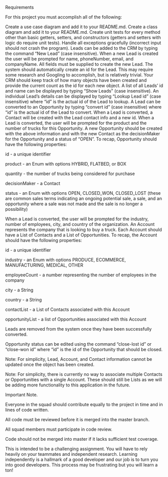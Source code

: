 

Requirements

For this project you must accomplish all of the following:

Create a use case diagram and add it to your README.md. Create a class diagram and add it to your README.md. Create unit tests for every method other than basic getters, setters, and constructors (getters and setters with logic do require unit tests). Handle all exceptions gracefully (incorrect input should not crash the program). Leads can be added to the CRM by typing the command “New Lead” (case insensitive). When a new Lead is created the user will be prompted for name, phoneNumber, email, and companyName. All fields must be supplied to create the new Lead. The system should automatically create an id for the Lead. This may require some research and Googling to accomplish, but is relatively trivial. Your CRM should keep track of how many objects have been created and provide the current count as the id for each new object. A list of all Leads’ id and name can be displayed by typing “Show Leads” (case insensitive). An individual Lead’s details can be displayed by typing “Lookup Lead id” (case insensitive) where “id” is the actual id of the Lead to lookup. A Lead can be converted to an Opportunity by typing “convert id” (case insensitive) where “id” is the actual id of the Lead to convert. When a Lead is converted, a Contact will be created with the Lead contact info and a new id. When a Lead is converted, the user will be prompted for the product and the number of trucks for this Opportunity. A new Opportunity should be created with the above information and with the new Contact as the decisionMaker for the Opportunity and a status of “OPEN”. To recap, Opportunity should have the following properties:

id - a unique identifier

product - an Enum with options HYBRID, FLATBED, or BOX

quantity - the number of trucks being considered for purchase

decisionMaker - a Contact

status - an Enum with options OPEN, CLOSED_WON, CLOSED_LOST (these are common sales terms indicating an ongoing potential sale, a sale, and an opportunity where a sale was not made and the sale is no longer a possibility)

When a Lead is converted, the user will be prompted for the industry, number of employees, city, and country of the organization. An Account represents the company that is looking to buy a truck. Each Account should have a List of Contacts and a List of Opportunities. To recap, the Account should have the following properties:

id - a unique identifier

industry - an Enum with options PRODUCE, ECOMMERCE, MANUFACTURING, MEDICAL, OTHER

employeeCount - a number representing the number of employees in the company

city - a String

country - a String

contactList - a List of Contacts associated with this Account

opportunityList - a list of Opportunities associated with this Account

Leads are removed from the system once they have been successfully converted.

Opportunity status can be edited using the command “close-lost id” or “close-won id” where “id” is the id of the Opportunity that should be closed.

Note: For simplicity, Lead, Account, and Contact information cannot be updated once the object has been created.

Note: For simplicity, there is currently no way to associate multiple Contacts or Opportunities with a single Account. These should still be Lists as we will be adding more functionality to this application in the future.

Important Note.

Everyone in the squad should contribute equally to the project in time and in lines of code written.

All code must be reviewed before it is merged into the master branch.

All squad members must participate in code review.

Code should not be merged into master if it lacks sufficient test coverage.

This is intended to be a challenging assignment. You will have to rely heavily on your teammates and independent research. Learning independently is a hallmark of a good developer and our job is to turn you into good developers. This process may be frustrating but you will learn a ton!

